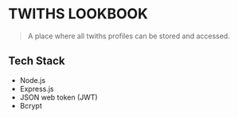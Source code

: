 # TWITHS LOOKBOOK

> A place where all twiths profiles can be stored and accessed.

## Tech Stack

- Node.js
- Express.js
- JSON web token (JWT)
- Bcrypt
